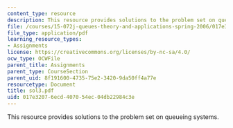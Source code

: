 ```yaml
---
content_type: resource
description: This resource provides solutions to the problem set on queueing systems.
file: /courses/15-072j-queues-theory-and-applications-spring-2006/017e32076ecd407054ec04db22984c3e_sol3.pdf
file_type: application/pdf
learning_resource_types:
- Assignments
license: https://creativecommons.org/licenses/by-nc-sa/4.0/
ocw_type: OCWFile
parent_title: Assignments
parent_type: CourseSection
parent_uid: 8f191600-4735-75e2-3420-9da50ff4a77e
resourcetype: Document
title: sol3.pdf
uid: 017e3207-6ecd-4070-54ec-04db22984c3e
---
```

This resource provides solutions to the problem set on queueing systems.